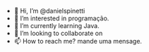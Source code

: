 - 👋 Hi, I’m @danielspinetti
- 👀 I’m interested in programação.
- 🌱 I’m currently learning Java.
- 💞️ I’m looking to collaborate on 
- 📫 How to reach me? mande uma mensage.

<!---
danielspinetti/danielspinetti is a ✨ special ✨ repository because its `README.md` (this file) appears on your GitHub profile.
You can click the Preview link to take a look at your changes.
--->
